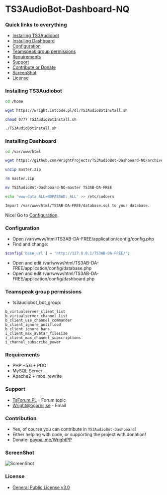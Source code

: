# TS3AudioBot-Dashboard-NQ

### Quick links to everything
- [Installing TS3Audiobot](#installing-ts3audiobot)
- [Installing Dashboard](#installing-dashboard)
- [Configuration](#configuration)
- [Teamspeak group permissions](#teamspeak-group-permissions)
- [Requirements](#requirements)
- [Support](#support)
- [Contribute or Donate](#contribution)
- [ScreenShot](#screenshot)
- [License](#license)

### Installing TS3Audiobot
```bash
cd /home
```

```bash
wget https://wright.intcode.pl/dl/TS3AudioBotInstall.sh
```

```bash
chmod 0777 TS3AudioBotInstall.sh
```

```bash
./TS3AudioBotInstall.sh
```

### Installing Dashboard
```bash
cd /var/www/html
```

```bash
wget https://github.com/WrightProjects/TS3AudioBot-Dashboard-NQ/archive/master.zip
```

```bash
unzip master.zip
```

```bash
rm master.zip
```

```bash
mv TS3AudioBot-Dashboard-NQ-master TS3AB-DA-FREE
```

```bash
echo 'www-data ALL=NOPASSWD: ALL' >> /etc/sudoers
```

```bash
Import /var/www/html/TS3AB-DA-FREE/database.sql to your database.
```

Nice! Go to [Configuration](#configuration).

### Configuration
- Open /var/www/html/TS3AB-DA-FREE/application/config/config.php
- Find and change:
```php
$config['base_url'] = 'http://127.0.0.1/TS3AB-DA-FREE/';
```
- Open and edit /var/www/html/TS3AB-DA-FREE/application/config/database.php
- Open and edit /var/www/html/TS3AB-DA-FREE/application/config/dashboard.php

### Teamspeak group permissions

* ts3audiobot_bot_group:
```
b_virtualserver_client_list
b_virtualserver_channel_list
b_client_use_channel_commander
b_client_ignore_antiflood
b_client_ignore_bans
i_client_max_avatar_filesize
i_client_max_channel_subscriptions
i_channel_subscribe_power
```

### Requirements
* PHP +5.6 + PDO
* MySQL Server
* Apache2 + mod_rewrite

### Support
* [TsForum.PL](https://tsforum.pl/temat/3729-prosty-panel-dla-aplikacji-ts3audiobot-🎶/) - Forum topic
* Wright@ogarnij.se - Email

### Contribution
* Yes, of course you can contribute in `TS3AudioBot-Dashboard`!
* Either helping with code, or supporting the project with donation!
* Donate: [paypal.me/WrightPP](paypal.me/WrightPP)

### ScreenShot
![ScreenShot](https://i.imgur.com/YbKLMEu.png)

### License
* [General Public License v3.0](https://github.com/WrightProjects/TS3AudioBot-Dashboard-NQ/blob/master/LICENSE)
